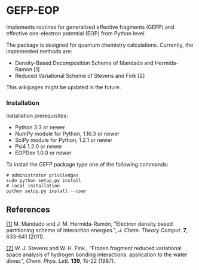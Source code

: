 GEFP-EOP
========

Implements routines for generalized effective fragments (GEFP) 
and effective one-electron potential (EOP) from Python level.

The package is designed for quantum chemistry calculations.
Currently, the implemented methods are:

* Density-Based Decomposition Scheme of Mandado and Hermida-Ramón [1]
* Reduced Variational Scheme of Stevens and Fink [2]
   
This wikipages might be updated in the future.

### Installation ###

Installation prerequisites:
- Python 3.3 or newer
- NumPy module for Python, 1.16.3 or newer
- SciPy module for Python, 1.2.1 or newer
- Psi4 1.2.0 or newer
- EOPDev 1.0.0 or newer

To install the GEFP package type one of the following commands:
```
# administrator priviledges
sudo python setup.py install
# local installation
python setup.py install --user
```


References
----------
[[1]](https://pubs.acs.org/doi/10.1021/ct100730a) M. Mandado and J. M. Hermida-Ramón, "Electron density based partitioning scheme of interaction energies.", *J. Chem. Theory Comput.* **7**, 633-641 (2011).

[[2]](https://www.sciencedirect.com/science/article/abs/pii/0009261487801434) W. J. Stevens and W. H. Fink., "Frozen fragment reduced variational space analysis of hydrogen bonding interactions. application to the water dimer.", *Chem. Phys. Lett.* **139**, 15-22 (1987).

